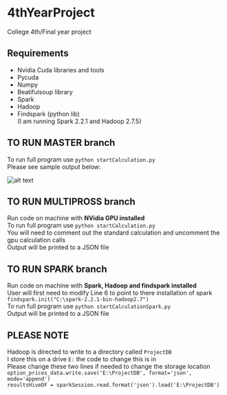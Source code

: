 # 4thYearProject
College 4th/Final year project 

## Requirements 
   - Nvidia Cuda libraries and tools
   - Pycuda
   - Numpy
   - Beatifulsoup library
   - Spark
   - Hadoop
   - Findspark (python lib)<br />
   (I am running Spark 2.2.1 and Hadoop 2.7.5)
   
## TO RUN MASTER branch
To run full program use `python startCalculation.py` <br />
Please see sample output below: <br />

![alt text](https://github.com/GLalor/Vanilla-Option-Pricer/blob/master/output.PNG "Sample output")


## TO RUN MULTIPROSS branch
Run code on machine with **NVidia GPU installed**<br />
To run full program use `python startCalculation.py`<br />
You will need to comment out the standard calculation and uncomment the gpu calculation calls<br />
Output will be printed to a JSON file<br />

## TO RUN SPARK branch
Run code on machine with **Spark, Hadoop and findspark installed**<br />
User will first need to modify Line 6 to point to there installation of spark<br />
   `findspark.init("C:\spark-2.2.1-bin-hadoop2.7")`<br />
To run full program use `python startCalculationSpark.py`<br />
Output will be printed to a JSON file<br />

## PLEASE NOTE
Hadoop is directed to write to a directory called `ProjectDB` <br />
I store this on a drive `E:` the code to change this is in <br />
Please change these two lines if needed to change the storage location <br />
`option_prices_data.write.save('E:\ProjectDB', format='json', mode='append')` <br />
`resultsHiveDF = sparkSession.read.format('json').load('E:\ProjectDB')` <br />
